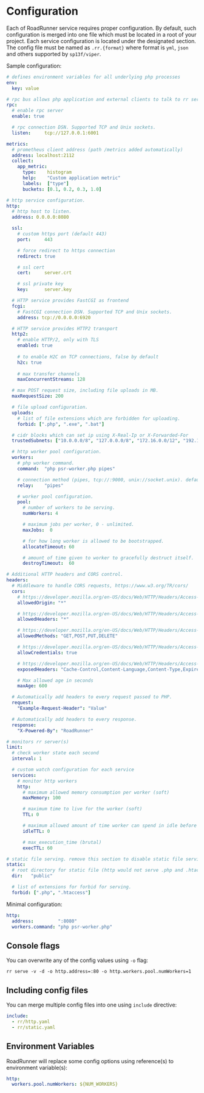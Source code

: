 # Configuration
Each of RoadRunner service requires proper configuration. By default, such configuration is merged into one file which must be located in a root of your project. Each service configuration is located under the designated section. The config file must be named as `.rr.{format}` where format is `yml`, `json` and others supported by `sp13f/viper`.

Sample configuration:

```yaml
# defines environment variables for all underlying php processes
env:
  key: value

# rpc bus allows php application and external clients to talk to rr services.
rpc:
  # enable rpc server
  enable: true

  # rpc connection DSN. Supported TCP and Unix sockets.
  listen:     tcp://127.0.0.1:6001

metrics:
  # prometheus client address (path /metrics added automatically)
  address: localhost:2112
  collect:
    app_metric:
      type:    histogram
      help:    "Custom application metric"
      labels:  ["type"]
      buckets: [0.1, 0.2, 0.3, 1.0]

# http service configuration.
http:
  # http host to listen.
  address: 0.0.0.0:8080

  ssl:
    # custom https port (default 443)
    port:     443

    # force redirect to https connection
    redirect: true

    # ssl cert
    cert:     server.crt

    # ssl private key
    key:      server.key

  # HTTP service provides FastCGI as frontend
  fcgi:
    # FastCGI connection DSN. Supported TCP and Unix sockets.
    address: tcp://0.0.0.0:6920

  # HTTP service provides HTTP2 transport
  http2:
    # enable HTTP/2, only with TLS
    enabled: true
    
    # to enable H2C on TCP connections, false by default
    h2c: true
    
    # max transfer channels
    maxConcurrentStreams: 128

  # max POST request size, including file uploads in MB.
  maxRequestSize: 200

  # file upload configuration.
  uploads:
    # list of file extensions which are forbidden for uploading.
    forbid: [".php", ".exe", ".bat"]

  # cidr blocks which can set ip using X-Real-Ip or X-Forwarded-For
  trustedSubnets: ["10.0.0.0/8", "127.0.0.0/8", "172.16.0.0/12", "192.168.0.0/16", "::1/128", "fc00::/7", "fe80::/10"]

  # http worker pool configuration.
  workers:
    # php worker command.
    command:  "php psr-worker.php pipes"

    # connection method (pipes, tcp://:9000, unix://socket.unix). default "pipes"
    relay:    "pipes"

    # worker pool configuration.
    pool:
      # number of workers to be serving.
      numWorkers: 4

      # maximum jobs per worker, 0 - unlimited.
      maxJobs:  0

      # for how long worker is allowed to be bootstrapped.
      allocateTimeout: 60

      # amount of time given to worker to gracefully destruct itself.
      destroyTimeout:  60

# Additional HTTP headers and CORS control.
headers:
  # Middleware to handle CORS requests, https://www.w3.org/TR/cors/
  cors:
    # https://developer.mozilla.org/en-US/docs/Web/HTTP/Headers/Access-Control-Allow-Origin
    allowedOrigin: "*"

    # https://developer.mozilla.org/en-US/docs/Web/HTTP/Headers/Access-Control-Allow-Headers
    allowedHeaders: "*"

    # https://developer.mozilla.org/en-US/docs/Web/HTTP/Headers/Access-Control-Allow-Methods
    allowedMethods: "GET,POST,PUT,DELETE"

    # https://developer.mozilla.org/en-US/docs/Web/HTTP/Headers/Access-Control-Allow-Credentials
    allowCredentials: true

    # https://developer.mozilla.org/en-US/docs/Web/HTTP/Headers/Access-Control-Expose-Headers
    exposedHeaders: "Cache-Control,Content-Language,Content-Type,Expires,Last-Modified,Pragma"

    # Max allowed age in seconds
    maxAge: 600

  # Automatically add headers to every request passed to PHP.
  request:
    "Example-Request-Header": "Value"

  # Automatically add headers to every response.
  response:
    "X-Powered-By": "RoadRunner"

# monitors rr server(s)
limit:
  # check worker state each second
  interval: 1

  # custom watch configuration for each service
  services:
    # monitor http workers
    http:
      # maximum allowed memory consumption per worker (soft)
      maxMemory: 100

      # maximum time to live for the worker (soft)
      TTL: 0

      # maximum allowed amount of time worker can spend in idle before being removed (for weak db connections, soft)
      idleTTL: 0

      # max_execution_time (brutal)
      execTTL: 60

# static file serving. remove this section to disable static file serving.
static:
  # root directory for static file (http would not serve .php and .htaccess files).
  dir:   "public"

  # list of extensions for forbid for serving.
  forbid: [".php", ".htaccess"]
```

Minimal configuration:

```yaml
http:
  address:         ":8080"
  workers.command: "php psr-worker.php"
```

## Console flags
You can overwrite any of the config values using `-o` flag:

```
rr serve -v -d -o http.address=:80 -o http.workers.pool.numWorkers=1
```

## Including config files
You can merge multiple config files into one using `include` directive:

```yaml
include:
  - rr/http.yaml
  - rr/static.yaml
```

## Environment Variables
RoadRunner will replace some config options using reference(s) to environment variable(s):

```yaml
http:
  workers.pool.numWorkers: ${NUM_WORKERS}
```
